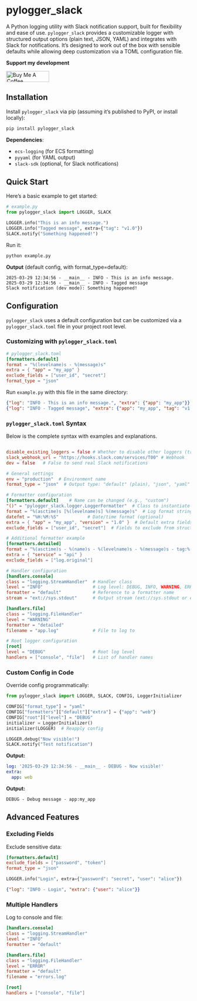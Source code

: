 # pylogger_slack

A Python logging utility with Slack notification support, built for flexibility and ease of use. `pylogger_slack` provides a customizable logger with structured output options (plain text, JSON, YAML) and integrates with Slack for notifications. It’s designed to work out of the box with sensible defaults while allowing deep customization via a TOML configuration file.

**Support my development**

<a href="https://www.buymeacoffee.com/i_binay" target="_blank"><img src="https://cdn.buymeacoffee.com/buttons/v2/default-yellow.png" alt="Buy Me A Coffee" style="height: 30px !important;width: 117px !important;" ></a>

## Installation

Install `pylogger_slack` via pip (assuming it’s published to PyPI, or install locally):

```bash
pip install pylogger_slack
```

**Dependencies**:
- `ecs-logging` (for ECS formatting)
- `pyyaml` (for YAML output)
- `slack-sdk` (optional, for Slack notifications)


## Quick Start

Here’s a basic example to get started:

```python
# example.py
from pylogger_slack import LOGGER, SLACK

LOGGER.info("This is an info message.")
LOGGER.info("Tagged message", extra={"tag": "v1.0"})
SLACK.notify("Something happened!")
```

Run it:
```bash
python example.py
```

**Output** (default config, with format_type=default):
```
2025-03-29 12:34:56 - __main__ - INFO - This is an info message.
2025-03-29 12:34:56 - __main__ - INFO - Tagged message
Slack notification (dev mode): Something happened!
```

## Configuration

`pylogger_slack` uses a default configuration but can be customized via a `pylogger_slack.toml` file in your project root level.


### Customizing with `pylogger_slack.toml`

```toml
# pylogger_slack.toml
[formatters.default]
format = "%(levelname)s - %(message)s"
extra = { "app" = "my_app" }
exclude_fields = ["user_id", "secret"]
format_type = "json"
```

Run `example.py` with this file in the same directory:
```json
{"log": "INFO - This is an info message.", "extra": {"app": "my_app"}}
{"log": "INFO - Tagged message", "extra": {"app": "my_app", "tag": "v1.0"}}
```

### `pylogger_slack.toml` Syntax
Below is the complete syntax with examples and explanations.

```toml

disable_existing_loggers = false # Whether to disable other loggers (true/false)
slack_webhook_url = "https://hooks.slack.com/services/T00" # Webhook
dev = false   # False to send real Slack notifications

# General settings
env = "production"  # Environment name
format_type = "json"  # Output type: "default" (plain), "json", "yaml"

# Formatter configuration
[formatters.default]    # Name can be changed (e.g., "custom")
"()" = "pylogger_slack.logger.LoggerFormatter"  # Class to instantiate (optional, default provided)
format = "%(asctime)s [%(levelname)s] %(message)s"  # Log format string
datefmt = "%H:%M:%S"           # Date/time format (optional)
extra = { "app" = "my_app", "version" = "1.0" }  # Default extra fields
exclude_fields = ["user_id", "secret"]  # Fields to exclude from structured output

# Additional formatter example
[formatters.detailed]
format = "%(asctime)s - %(name)s - %(levelname)s - %(message)s - tag:%(tag)s"
extra = { "service" = "api" }
exclude_fields = ["log.original"]

# Handler configuration
[handlers.console]
class = "logging.StreamHandler"  # Handler class
level = "INFO"                   # Log level: DEBUG, INFO, WARNING, ERROR, CRITICAL
formatter = "default"            # Reference to a formatter name
stream = "ext://sys.stdout"      # Output stream (ext://sys.stdout or ext://sys.stderr)

[handlers.file]
class = "logging.FileHandler"
level = "WARNING"
formatter = "detailed"
filename = "app.log"             # File to log to

# Root logger configuration
[root]
level = "DEBUG"                  # Root log level
handlers = ["console", "file"]   # List of handler names
```

### Custom Config in Code
Override config programmatically:
```python
from pylogger_slack import LOGGER, SLACK, CONFIG, LoggerInitializer

CONFIG["format_type"] = "yaml"
CONFIG["formatters"]["default"]["extra"] = {"app": "web"}
CONFIG["root"]["level"] = "DEBUG"
initializer = LoggerInitializer()
initializer(LOGGER)  # Reapply config

LOGGER.debug("Now visible!")
SLACK.notify("Test notification")
```

**Output:**
```yaml
log: '2025-03-29 12:34:56 - __main__ - DEBUG - Now visible!'
extra:
  app: web
```

**Output:**
```
DEBUG - Debug message - app:my_app
```

## Advanced Features

### Excluding Fields
Exclude sensitive data:
```toml
[formatters.default]
exclude_fields = ["password", "token"]
format_type = "json"
```
```python
LOGGER.info("Login", extra={"password": "secret", "user": "alice"})
```
```json
{"log": "INFO - Login", "extra": {"user": "alice"}}
```

### Multiple Handlers
Log to console and file:
```toml
[handlers.console]
class = "logging.StreamHandler"
level = "INFO"
formatter = "default"

[handlers.file]
class = "logging.FileHandler"
level = "ERROR"
formatter = "default"
filename = "errors.log"

[root]
handlers = ["console", "file"]
```